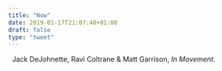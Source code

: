 ```yaml
---
title: "Now"
date: 2019-01-17T21:07:40+01:00
draft: false
type: "tweet"
---
```

<a href="https://itunes.apple.com/fr/album/in-movement/1096407530" type="application/rss+xml" class="iconfont icon-music" title="rss"></a> &nbsp; Jack DeJohnette, Ravi Coltrane & Matt Garrison, *In Movement*.


